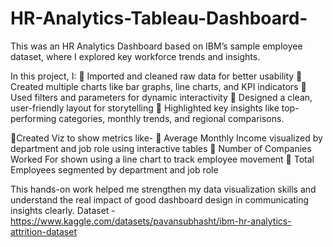 # HR-Analytics-Tableau-Dashboard-
This was an HR Analytics Dashboard based on IBM’s sample employee dataset, where I explored key workforce trends and insights.

In this project, I: 
🔹 Imported and cleaned raw data for better usability
🔹 Created multiple charts like bar graphs, line charts, and KPI indicators
🔹 Used filters and parameters for dynamic interactivity
🔹 Designed a clean, user-friendly layout for storytelling
🔹 Highlighted key insights like top-performing categories, monthly trends, and regional comparisons.

📌Created Viz to show metrics like-
🔹 Average Monthly Income visualized by department and job role using interactive tables
🔹 Number of Companies Worked For shown using a line chart to track employee movement
🔹 Total Employees segmented by department and job role


This hands-on work helped me strengthen my data visualization skills and understand the real impact of good dashboard design in communicating insights clearly.
Dataset -https://www.kaggle.com/datasets/pavansubhasht/ibm-hr-analytics-attrition-dataset
